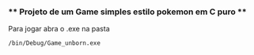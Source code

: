 ### ** Projeto de um Game simples estilo pokemon em C puro **
Para jogar abra o .exe na pasta
````bash
/bin/Debug/Game_unborn.exe
